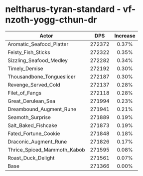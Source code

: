 # neltharus-tyran-standard - vf-nzoth-yogg-cthun-dr
| Actor | DPS | Increase |
|---|:---:|:---:|
|Aromatic_Seafood_Platter|272372|0.37%|
|Feisty_Fish_Sticks|272322|0.35%|
|Sizzling_Seafood_Medley|272282|0.34%|
|Timely_Demise|272192|0.30%|
|Thousandbone_Tongueslicer|272187|0.30%|
|Revenge_Served_Cold|272137|0.28%|
|Filet_of_Fangs|272118|0.28%|
|Great_Cerulean_Sea|271994|0.23%|
|Dreambound_Augment_Rune|271941|0.21%|
|Seamoth_Surprise|271889|0.19%|
|Salt_Baked_Fishcake|271873|0.19%|
|Fated_Fortune_Cookie|271848|0.18%|
|Draconic_Augment_Rune|271826|0.17%|
|Thrice_Spiced_Mammoth_Kabob|271595|0.08%|
|Roast_Duck_Delight|271561|0.07%|
|Base|271366|0.00%|
